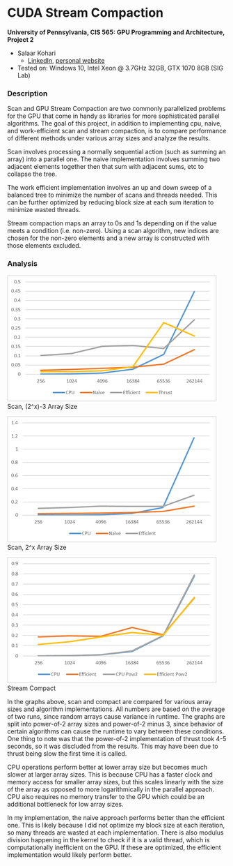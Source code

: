 CUDA Stream Compaction
======================

**University of Pennsylvania, CIS 565: GPU Programming and Architecture, Project 2**

* Salaar Kohari
  * [LinkedIn](https://www.linkedin.com/in/salaarkohari), [personal website](http://salaar.kohari.com)
* Tested on: Windows 10, Intel Xeon @ 3.7GHz 32GB, GTX 1070 8GB (SIG Lab)

### Description
Scan and GPU Stream Compaction are two commonly parallelized problems for the GPU that come in handy as libraries for more sophisticated parallel algorithms. The goal of this project, in addition to implementing cpu, naive, and work-efficient scan and stream compaction, is to compare performance of different methods under various array sizes and analyze the results.

Scan involves processing a normally sequential action (such as summing an array) into a parallel one. The naive implementation involves summing two adjacent elements together then that sum with adjacent sums, etc to collapse the tree.

The work efficient implementation involves an up and down sweep of a balanced tree to minimize the number of scans and threads needed. This can be further optimized by reducing block size at each sum iteration to minimize wasted threads.

Stream compaction maps an array to 0s and 1s depending on if the value meets a condition (i.e. non-zero). Using a scan algorithm, new indices are chosen for the non-zero elements and a new array is constructed with those elements excluded.

### Analysis

![Scan, (2^x)-3 Array Size](img/scan.png)
Scan, (2^x)-3 Array Size

![Scan, 2^x Array Size](img/scan2.png)
Scan, 2^x Array Size

![Stream Compact](img/compact.png)
Stream Compact

In the graphs above, scan and compact are compared for various array sizes and algorithm implementations. All numbers are based on the average of two runs, since random arrays cause variance in runtime. The graphs are split into power-of-2 array sizes and power-of-2 minus 3, since behavior of certain algorithms can cause the runtime to vary between these conditions. One thing to note was that the power-of-2 implementation of thrust took 4-5 seconds, so it was discluded from the results. This may have been due to thrust being slow the first time it is called.

CPU operations perform better at lower array size but becomes much slower at larger array sizes. This is because CPU has a faster clock and memory access for smaller array sizes, but this scales linearly with the size of the array as opposed to more logarithmically in the parallel approach. CPU also requires no memory transfer to the GPU which could be an additional bottleneck for low array sizes.

In my implementation, the naive approach performs better than the efficient one. This is likely because I did not optimize my block size at each iteration, so many threads are wasted at each implementation. There is also modulus division happening in the kernel to check if it is a valid thread, which is computationally inefficient on the GPU. If these are optimized, the efficient implementation would likely perform better.
